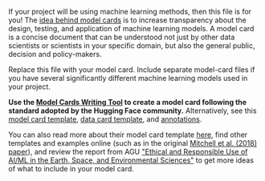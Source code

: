 If your project will be using machine learning methods, then this file is for you! The [idea behind model cards](https://doi.org/10.48550/arXiv.1810.03993) is to increase transparency about the design, testing, and application of machine learning models. A model card is a concise document that can be understood not just by other data scientists or scientists in your specific domain, but also the general public, decision and policy-makers.

Replace this file with your model card. Include separate model-card files if you have several significantly different machine learning models used in your project.

**Use the [Model Cards Writing Tool](https://huggingface.co/spaces/huggingface/Model_Cards_Writing_Tool) to create a model card following the standard adopted by the Hugging Face community.** Alternatively, see this [model card template](https://github.com/huggingface/huggingface_hub/blob/main/src/huggingface_hub/templates/modelcard_template.md), [data card template](https://github.com/huggingface/huggingface_hub/blob/main/src/huggingface_hub/templates/datasetcard_template.md), and [annotations](https://huggingface.co/docs/hub/model-card-annotated).

You can also read more about their model card template [here](https://huggingface.co/blog/model-cards), find other templates and examples online (such as in the original [Mitchell et al. (2018) paper](https://doi.org/10.48550/arXiv.1810.03993)), and review the report from AGU ["Ethical and Responsible Use of AI/ML in the Earth, Space, and Environmental Sciences"](https://doi.org/10.22541/essoar.168132856.66485758/v1) to get more ideas of what to include in your model card.

